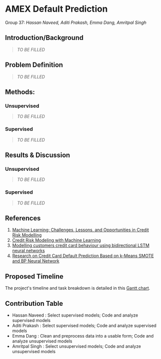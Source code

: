 # AMEX Default Prediction
Group 37: _Hassan Naveed, Aditi Prakash, Emma Dang, Amritpal Singh_

## Introduction/Background
> _TO BE FILLED_

## Problem Definition
> _TO BE FILLED_

## Methods:
### Unsupervised
> _TO BE FILLED_

### Supervised
> _TO BE FILLED_

## Results & Discussion
### Unsupervised
> _TO BE FILLED_

### Supervised 
> _TO BE FILLED_

## References
1. [Machine Learning: Challenges, Lessons, and Opportunities in Credit Risk Modelling](https://www.moodysanalytics.com/risk-perspectives-magazine/managing-disruption/spotlight/machine-learning-challenges-lessons-and-opportunities-in-credit-risk-modeling) 
1. [Credit Risk Modeling with Machine Learning](https://towardsdatascience.com/credit-risk-modeling-with-machine-learning-8c8a2657b4c4)
1. [Modelling customers credit card behaviour using bidirectional LSTM neural networks](https://journalofbigdata.springeropen.com/articles/10.1186/s40537-021-00461-7)
1. [Research on Credit Card Default Prediction Based on k-Means SMOTE and BP Neural Network](https://www.hindawi.com/journals/complexity/2021/6618841/)

## Proposed Timeline
The project's timeline and task breakdown is detailed in this [Gantt chart](https://docs.google.com/spreadsheets/d/1NwSPawBI_k9x3xHloXmnbROMbCaqwuFalB0XVgNrCJ8/edit?usp=sharing).

## Contribution Table
 - Hassan Naveed : Select supervised models; Code and analyze supervised models
 - Aditi Prakash : Select supervised models; Code and analyze supervised models 
 - Emma Dang : Clean and preprocess data into a usable form; Code and analyze unsupervised models 
 - Amritpal Singh : Select unsupervised models; Code and analyze unsupervised models 
